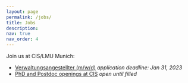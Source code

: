 ```yaml
---
layout: page
permalink: /jobs/
title: Jobs
description: 
nav: true
nav_order: 4
---
```


Join us at CIS/LMU Munich:

- [Verwaltungsangestellter (m/w/d)](https://job-portal.lmu.de/jobposting/7f056e2028e23d3de0c6d658fedae33f0c2a1ff50) *application deadline: Jan 31, 2023*
- [PhD and Postdoc openings at CIS](https://www.cis.lmu.de/web/jobs2022.html) *open until filled*
